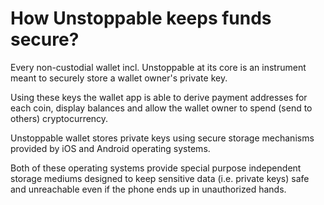 # How Unstoppable keeps funds secure?

Every non-custodial wallet incl. Unstoppable at its core is an instrument meant to securely store a wallet owner's private key. 

Using these keys the wallet app is able to derive payment addresses for each coin, display balances and allow the wallet owner to spend (send to others) cryptocurrency.

Unstoppable wallet stores private keys using secure storage mechanisms provided by iOS and Android operating systems. 

Both of these operating systems provide special purpose independent storage mediums designed to keep sensitive data (i.e. private keys) safe and unreachable even if the phone ends up in unauthorized hands.

